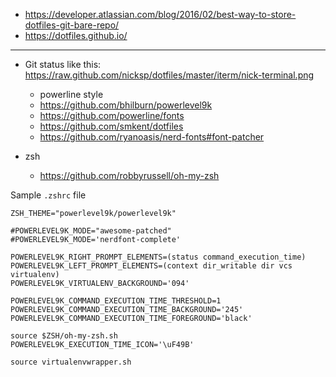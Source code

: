 * https://developer.atlassian.com/blog/2016/02/best-way-to-store-dotfiles-git-bare-repo/
* https://dotfiles.github.io/

-----
* Git status like this: https://raw.github.com/nicksp/dotfiles/master/iterm/nick-terminal.png
    * powerline style
    * https://github.com/bhilburn/powerlevel9k
    * https://github.com/powerline/fonts
    * https://github.com/smkent/dotfiles
    * https://github.com/ryanoasis/nerd-fonts#font-patcher

* zsh
    * https://github.com/robbyrussell/oh-my-zsh


Sample `.zshrc` file
```shell
ZSH_THEME="powerlevel9k/powerlevel9k"

#POWERLEVEL9K_MODE="awesome-patched"
#POWERLEVEL9K_MODE='nerdfont-complete'

POWERLEVEL9K_RIGHT_PROMPT_ELEMENTS=(status command_execution_time)
POWERLEVEL9K_LEFT_PROMPT_ELEMENTS=(context dir_writable dir vcs virtualenv)
POWERLEVEL9K_VIRTUALENV_BACKGROUND='094'

POWERLEVEL9K_COMMAND_EXECUTION_TIME_THRESHOLD=1
POWERLEVEL9K_COMMAND_EXECUTION_TIME_BACKGROUND='245'
POWERLEVEL9K_COMMAND_EXECUTION_TIME_FOREGROUND='black'

source $ZSH/oh-my-zsh.sh
POWERLEVEL9K_EXECUTION_TIME_ICON='\uF49B'

source virtualenvwrapper.sh
```
